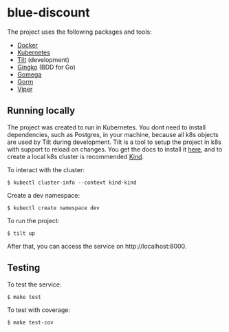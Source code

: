 
# blue-discount

The project uses the following packages and tools:

- [Docker](https://www.docker.com/)
- [Kubernetes](https://kubernetes.io/)
- [Tilt](https://tilt.dev/) (development)
- [Gingko](https://github.com/onsi/ginkgo) (BDD for Go)
- [Gomega](https://github.com/onsi/gomega)
- [Gorm](https://gorm.io/index.html)
- [Viper](https://github.com/spf13/viper)

## Running locally

The project was created to run in Kubernetes. You dont need to install dependencies, such as Postgres, in your machine, because all k8s objects are used by Tilt during development. Tilt is a tool to setup the project in k8s with support to reload on changes. You get the docs to install it [here](https://docs.tilt.dev/install.html), and to create a local k8s cluster is recommended [Kind](https://github.com/tilt-dev/kind-local).

To interact with the cluster:

```
$ kubectl cluster-info --context kind-kind
```

Create a dev namespace:

```
$ kubectl create namespace dev
```

To run the project:

```
$ tilt up
```

After that, you can access the service on http://localhost:8000.

## Testing

To test the service:

```
$ make test
```

To test with coverage:

```
$ make test-cov
```
